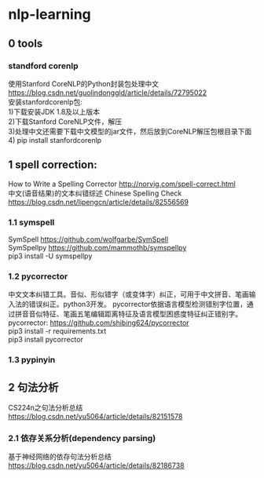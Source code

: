 # nlp-learning
## 0 tools
### standford corenlp
使用Stanford CoreNLP的Python封装包处理中文 https://blog.csdn.net/guolindonggld/article/details/72795022  
安装stanfordcorenlp包:   
  1)下载安装JDK 1.8及以上版本  
  2)下载Stanford CoreNLP文件，解压  
  3)处理中文还需要下载中文模型的jar文件，然后放到CoreNLP解压包根目录下面   
  4) pip install stanfordcorenlp   
## 1 spell correction:  
How to Write a Spelling Corrector   http://norvig.com/spell-correct.html  
中文(语音结果)的文本纠错综述 Chinese Spelling Check  https://blog.csdn.net/lipengcn/article/details/82556569  
### 1.1 symspell
SymSpell  https://github.com/wolfgarbe/SymSpell  
SymSpellpy  https://github.com/mammothb/symspellpy    
pip3 install -U symspellpy 
### 1.2 pycorrector 
中文文本纠错工具。音似、形似错字（或变体字）纠正，可用于中文拼音、笔画输入法的错误纠正。python3开发。 
pycorrector依据语言模型检测错别字位置，通过拼音音似特征、笔画五笔编辑距离特征及语言模型困惑度特征纠正错别字。  
pycorrector: https://github.com/shibing624/pycorrector  
pip3 install -r requirements.txt  
pip3 install pycorrector  
### 1.3 pypinyin
## 2 句法分析  
CS224n之句法分析总结 https://blog.csdn.net/yu5064/article/details/82151578  
### 2.1 依存关系分析(dependency parsing)
基于神经网络的依存句法分析总结  https://blog.csdn.net/yu5064/article/details/82186738




